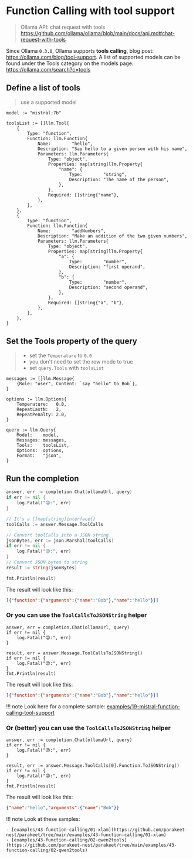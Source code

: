 # Function Calling with tool support
> Ollama API: chat request with tools https://github.com/ollama/ollama/blob/main/docs/api.md#chat-request-with-tools

Since Ollama `0.3.0`, Ollama supports **tools calling**, blog post: https://ollama.com/blog/tool-support.
A list of supported models can be found under the Tools category on the models page: https://ollama.com/search?c=tools

## Define a list of tools

> use a supported model

```golang
model := "mistral:7b"

toolsList := []llm.Tool{
    {
        Type: "function",
        Function: llm.Function{
            Name:        "hello",
            Description: "Say hello to a given person with his name",
            Parameters: llm.Parameters{
                Type: "object",
                Properties: map[string]llm.Property{
                    "name": {
                        Type:        "string",
                        Description: "The name of the person",
                    },
                },
                Required: []string{"name"},
            },
        },
    },
    {
        Type: "function",
        Function: llm.Function{
            Name:        "addNumbers",
            Description: "Make an addition of the two given numbers",
            Parameters: llm.Parameters{
                Type: "object",
                Properties: map[string]llm.Property{
                    "a": {
                        Type:        "number",
                        Description: "first operand",
                    },
                    "b": {
                        Type:        "number",
                        Description: "second operand",
                    },
                },
                Required: []string{"a", "b"},
            },
        },
    },
}
```

## Set the Tools property of the query

> - set the `Temperature` to `0.0`
> - you don't need to set the row mode to true
> - set `query.Tools` with `toolsList`

```golang
messages := []llm.Message{
    {Role: "user", Content: `say "hello" to Bob`},
}

options := llm.Options{
    Temperature:   0.0,
    RepeatLastN:   2,
    RepeatPenalty: 2.0,
}

query := llm.Query{
    Model:    model,
    Messages: messages,
    Tools:    toolsList,
    Options:  options,
    Format:   "json",
}
```

## Run the completion

```go
answer, err := completion.Chat(ollamaUrl, query)
if err != nil {
    log.Fatal("😡:", err)
}

// It's a []map[string]interface{}
toolCalls := answer.Message.ToolCalls

// Convert toolCalls into a JSON string
jsonBytes, err := json.Marshal(toolCalls)
if err != nil {
    log.Fatal("😡:", err)
}
// Convert JSON bytes to string
result := string(jsonBytes)

fmt.Println(result)
```

The result will look like this:
```json
[{"function":{"arguments":{"name":"Bob"},"name":"hello"}}]
```

### Or you can use the `ToolCallsToJSONString` helper

```golang
answer, err = completion.Chat(ollamaUrl, query)
if err != nil {
    log.Fatal("😡:", err)
}

result, err = answer.Message.ToolCallsToJSONString()
if err != nil {
    log.Fatal("😡:", err)
}
fmt.Println(result)
```
The result will look like this:
```json
[{"function":{"arguments":{"name":"Bob"},"name":"hello"}}]
```

!!! note
	Look here for a complete sample: [examples/19-mistral-function-calling-tool-support](https://github.com/parakeet-nest/parakeet/tree/main/examples/19-mistral-function-calling-tool-support)

### Or (better) you can use the `ToolCallsToJSONString` helper

```golang
answer, err := completion.Chat(ollamaUrl, query)
if err != nil {
    log.Fatal("😡:", err)
}

result, err := answer.Message.ToolCalls[0].Function.ToJSONString()
if err != nil {
    log.Fatal("😡:", err)
}
fmt.Println(result)
```

The result will look like this:
```json
{"name":"hello","arguments":{"name":"Bob"}}
```

!!! note
	Look at these samples:

    - [examples/43-function-calling/01-xlam](https://github.com/parakeet-nest/parakeet/tree/main/examples/43-function-calling/01-xlam)
    - [examples/43-function-calling/02-qwen2tools](https://github.com/parakeet-nest/parakeet/tree/main/examples/43-function-calling/02-qwen2tools)
